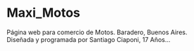 # Maxi_Motos
Página web para comercio de Motos. Baradero, Buenos Aires. <br>
Diseñada y programada por Santiago Ciaponi, 17 Años...
